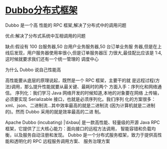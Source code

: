 # [Dubbo分布式框架](https://dubbo.apache.org/zh/)

Dubbo 是一个高 性能的 RPC 框架,解决了分布式中的调用问题 

优点:解决了分布式系统中互相调用的问题 

缺点:假设有 100 台服务器,50 台用户业务服务器,50 台订单业务服 务器,但是在上线后发现，用户服务器使用率很小,但是订单服务器压 力很大,最佳配比应该是 1:4,这时候就要求我们还有一个统一管理的 调度中心



为什么 Dubbo 说自己性能高

高性能要从底层的原理说起，既然是一个 RPC 框架，主要干的就 是远程过程(方法)调用，那么提升性能就要从最关键、最耗时的两个 方面入手：序列化和网络通信。 序列化：我们学习 Java 网络开发的时候知道,本地的对象要在网络 上传输，必须要实现 Serializable 接口，也就是必须序列化。我们序列 化的方案很多：xml、json、二进制流…其中效率最高的就是二进制流 (因为计算机就是二进制的)。然而 Dubbo 采用的就是效率最高的二进 制。



Apache Dubbo (incubating) |ˈdʌbəʊ| 是一款高性能、轻量级的开源 Java RPC 框架，它提供了三大核心能力：面向接口的远程方法调用， 智能容错和负载均衡，以及服务自动注册和发现。 Dubbo 是一个分布式服务框架，致力于提供高性能和透明化的 RPC 远程服务调用方案、 服务治理方案
